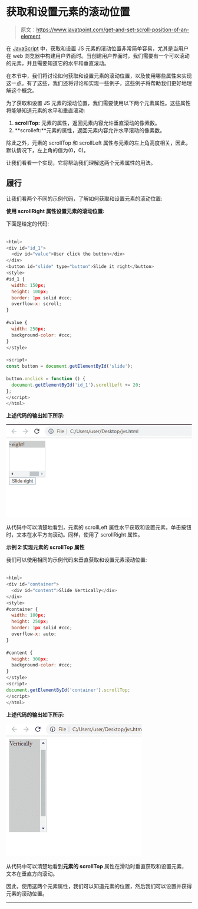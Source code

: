 # 获取和设置元素的滚动位置

> 原文：<https://www.javatpoint.com/get-and-set-scroll-position-of-an-element>

在 [JavaScript](https://www.javatpoint.com/javascript-tutorial) 中，获取和设置 JS 元素的滚动位置非常简单容易，尤其是当用户在 web 浏览器中构建用户界面时。当创建用户界面时，我们需要有一个可以滚动的元素，并且需要知道它的水平和垂直滚动。

在本节中，我们将讨论如何获取和设置元素的滚动位置，以及使用哪些属性来实现这一点。有了这些，我们还将讨论和实现一些例子，这些例子将帮助我们更好地理解这个概念。

为了获取和设置 JS 元素的滚动位置，我们需要使用以下两个元素属性。这些属性将能够知道元素的水平和垂直滚动:

1.  **scrollTop:** 元素的属性，返回元素内容允许垂直滚动的像素数。
2.  **scrolleft:**元素的属性，返回元素内容允许水平滚动的像素数。

除此之外，元素的 scrollTop 和 scrollLeft 属性与元素的左上角高度相关，因此，默认情况下，左上角的值为(0，0)。

让我们看看一个实现，它将帮助我们理解这两个元素属性的用法。

## 履行

让我们看两个不同的示例代码，了解如何获取和设置元素的滚动位置:

**使用 scrollRight 属性设置元素的滚动位置:**

下面是给定的代码:

```js

<html>
<div id="id_1">
  <div id="value">User click the button</div>
</div>
<button id="slide" type="button">Slide it right</button>
<style>
#id_1 {
  width: 150px;
  height: 100px;
  border: 1px solid #ccc;
  overflow-x: scroll;
}

#value {
  width: 250px;
  background-color: #ccc;
}
</style>

<script>
const button = document.getElementById('slide');

button.onclick = function () {
  document.getElementById('id_1').scrollLeft += 20;
};
</script>
</html>

```

**上述代码的输出如下所示:**

![Get and Set Scroll Position of an Element](img/adf927b56615be098c257e1ef0ac0ac6.png)

从代码中可以清楚地看到，元素的 scrollLeft 属性水平获取和设置元素，单击按钮时，文本在水平方向滚动。同样，使用了 scrollRight 属性。

**示例 2:实现元素的 scrollTop 属性**

我们可以使用相同的示例代码来垂直获取和设置元素滚动位置:

```js

<html>
<div id="container">
  <div id="content">Slide Vertically</div>
</div>
<style>
#container {
  width: 100px;
  height: 250px;
  border: 1px solid #ccc;
  overflow-x: auto;
}

#content {
  height: 300px;
  background-color: #ccc;
}
</style>
<script>
document.getElementById('container').scrollTop;
</script>
</html>

```

**上述代码的输出如下所示:**

![Get and Set Scroll Position of an Element](img/65ff425fffa9a8b6c18385a51a0d1b2f.png)

从代码中可以清楚地看到**元素的 scrollTop** 属性在滑动时垂直获取和设置元素，文本在垂直方向滚动。

因此，使用这两个元素属性，我们可以知道元素的位置，然后我们可以设置并获得元素的滚动位置。

* * *